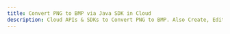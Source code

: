 ---title: Convert PNG to BMP via Java SDK in Clouddescription: Cloud APIs & SDKs to Convert PNG to BMP. Also Create, Edit & Render Microsoft Word & OpenOffice documents in the Cloud.---